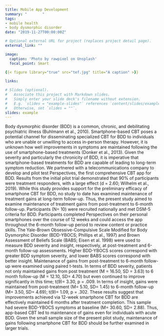 ```yaml
---
title: Mobile App Development
summary: "       "
tags:
- mobile health
- body dysmorphic disorder
date: "2019-11-27T00:00:00Z"

# Optional external URL for project (replaces project detail page).
external_link: ""

image:
  caption: 'Photo by rawpixel on Unsplash'
  focal_point: Smart
  
{{< figure library="true" src="tef.jpg" title="A caption" >}}

links:

# Slides (optional).
#   Associate this project with Markdown slides.
#   Simply enter your slide deck's filename without extension.
#   E.g. `slides = "example-slides"` references `content/slides/example-slides.md`.
#   Otherwise, set `slides = ""`.
slides: example
---
```


Body dysmorphic disorder (BDD) is a common, chronic, and debilitating psychiatric illness (Buhlmann et al., 2010). Smartphone-based CBT poses a potential channel for disseminating specialized CBT for BDD to individuals who are unable or unwilling to access in-person therapy. However, it is unknown how well improvements in symptoms are maintained following the use of smartphone-based treatments (Donker et al., 2013). Given the severity and particularly the chronicity of BDD, it is imperative that smartphone-based treatments for BDD are capable of leading to long-term symptom reduction. We partnered with a telecommunications company to develop and pilot test Perspectives, the first comprehensive CBT app for BDD. Results from the initial pilot trial demonstrated that 90% of participants were treatment responders, with a large effect (d = 2.60; Wilhelm et al., 2019). While this study provides support for the preliminary efficacy of smartphone CBT for BDD, no study to date has examined maintenance of treatment gains at long-term follow-up. Thus, the present study aimed to examine maintenance of treatment gains from post-treatment to 6-month follow-up. Participants (N= 10) were recruited nationally and met DSM-5 criteria for BDD. Participants completed Perspectives on their personal smartphones over the course of 12 weeks and could access the app throughout the 6-month follow-up period to review content or practice skills. The Yale-Brown Obsessive-Compulsive Scale Modified for Body Dysmorphic Disorder (BDD-YBOCS; Phillips et al., 1997) and Brown Assessment of Beliefs Scale (BABS; Eisen et al. 1998) were used to measure BDD severity and insight, respectively, at post-treatment and 6-month follow-up assessments. Higher BDD-YBOCS scores correspond with greater BDD symptom severity, and lower BABS scores correspond with better insight. Maintenance of gains from post-treatment to 6-month follow-up were examined using paired t-tests. In terms of BDD severity, patients not only maintained gains from post treatment (M = 16.50, SD = 3.63) to 6 month follow-up (M = 12.10, SD= 4.70) but even continued to improve significantly in this time; t(9)= 3.30, p = .009. In terms of insight, gains were maintained from post-treatment (M= 5.10, SD= 1.45) to 6-month follow-up (M= 3.50, SD= 4.69); t(9)= 1.09, p = .302. These results suggest that improvements achieved via 12-week smartphone CBT for BDD are effectively maintained 6 months after treatment completion. This sample had severe BDD-YBOCS symptoms at baseline (M= 30.60, SD= 2.88). Thus, app-based CBT led to maintenance of gains even for individuals with acute BDD. Given the small sample size of the present pilot study, maintenance of gains following smartphone CBT for BDD should be further examined in larger trials.
